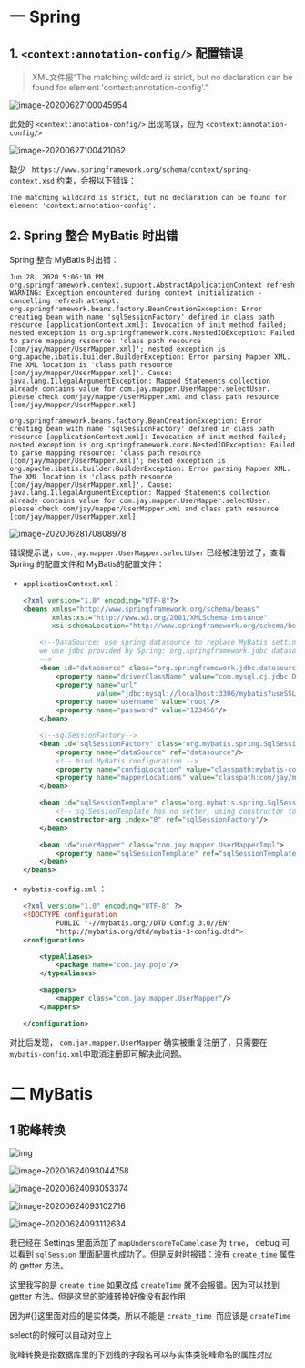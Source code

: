 # 一 Spring

## 1. `<context:annotation-config/>` 配置错误

> XML文件报“The matching wildcard is strict, but no declaration can be found for element 'context:annotation-config'.”

![image-20200627100045954](note.assets/image-20200627100045954.png)

此处的 `<context:anotation-config/>` 出现笔误，应为 `<context:annotation-config/>`

![image-20200627100421062](note.assets/image-20200627100421062.png)

缺少 ` https://www.springframework.org/schema/context/spring-context.xsd` 约束，会报以下错误：

``` log
The matching wildcard is strict, but no declaration can be found for element 'context:annotation-config'.
```



## 2. Spring 整合 MyBatis 时出错

Spring 整合 MyBatis 时出错：

``` log
Jun 28, 2020 5:06:10 PM org.springframework.context.support.AbstractApplicationContext refresh
WARNING: Exception encountered during context initialization - cancelling refresh attempt: org.springframework.beans.factory.BeanCreationException: Error creating bean with name 'sqlSessionFactory' defined in class path resource [applicationContext.xml]: Invocation of init method failed; nested exception is org.springframework.core.NestedIOException: Failed to parse mapping resource: 'class path resource [com/jay/mapper/UserMapper.xml]'; nested exception is org.apache.ibatis.builder.BuilderException: Error parsing Mapper XML. The XML location is 'class path resource [com/jay/mapper/UserMapper.xml]'. Cause: java.lang.IllegalArgumentException: Mapped Statements collection already contains value for com.jay.mapper.UserMapper.selectUser. please check com/jay/mapper/UserMapper.xml and class path resource [com/jay/mapper/UserMapper.xml]

org.springframework.beans.factory.BeanCreationException: Error creating bean with name 'sqlSessionFactory' defined in class path resource [applicationContext.xml]: Invocation of init method failed; nested exception is org.springframework.core.NestedIOException: Failed to parse mapping resource: 'class path resource [com/jay/mapper/UserMapper.xml]'; nested exception is org.apache.ibatis.builder.BuilderException: Error parsing Mapper XML. The XML location is 'class path resource [com/jay/mapper/UserMapper.xml]'. Cause: java.lang.IllegalArgumentException: Mapped Statements collection already contains value for com.jay.mapper.UserMapper.selectUser. please check com/jay/mapper/UserMapper.xml and class path resource [com/jay/mapper/UserMapper.xml]

```

![image-20200628170808978](note.assets/image-20200628170808978.png)

错误提示说，`com.jay.mapper.UserMapper.selectUser` 已经被注册过了，查看 Spring 的配置文件和 MyBatis的配置文件：

* `applicationContext.xml`：

  ``` xml
  <?xml version="1.0" encoding="UTF-8"?>
  <beans xmlns="http://www.springframework.org/schema/beans"
         xmlns:xsi="http://www.w3.org/2001/XMLSchema-instance"
         xsi:schemaLocation="http://www.springframework.org/schema/beans http://www.springframework.org/schema/beans/spring-beans.xsd">
  
      <!--DataSource: use spring datasource to replace MyBatis setting c3p0 dbcp druid
      we use jdbc provided by Spring: org.springframework.jdbc.datasource
      -->
      <bean id="datasource" class="org.springframework.jdbc.datasource.DriverManagerDataSource">
          <property name="driverClassName" value="com.mysql.cj.jdbc.Driver"/>
          <property name="url"
                    value="jdbc:mysql://localhost:3306/mybatis?useSSL=false&amp;useUnicode=true&amp;characterEncoding=UTF-8"/>
          <property name="username" value="root"/>
          <property name="password" value="123456"/>
      </bean>
  
      <!--sqlSessionFactory-->
      <bean id="sqlSessionFactory" class="org.mybatis.spring.SqlSessionFactoryBean">
          <property name="dataSource" ref="datasource"/>
          <!-- bind MyBatis configuration -->
          <property name="configLocation" value="classpath:mybatis-config.xml"/>
          <property name="mapperLocations" value="classpath:com/jay/mapper/UserMapper.xml"/>
      </bean>
  
      <bean id="sqlSessionTemplate" class="org.mybatis.spring.SqlSessionTemplate">
          <!-- sqlSessionTemplate has no setter, using constructor to inject-->
          <constructor-arg index="0" ref="sqlSessionFactory"/>
      </bean>
  
      <bean id="userMapper" class="com.jay.mapper.UserMapperImpl">
          <property name="sqlSessionTemplate" ref="sqlSessionTemplate"/>
      </bean>
  </beans>
  ```

* `mybatis-config.xml` ：

  ``` XML
  <?xml version="1.0" encoding="UTF-8" ?>
  <!DOCTYPE configuration
          PUBLIC "-//mybatis.org//DTD Config 3.0//EN"
          "http://mybatis.org/dtd/mybatis-3-config.dtd">
  <configuration>
  
      <typeAliases>
          <package name="com.jay.pojo"/>
      </typeAliases>
  
      <mappers>
          <mapper class="com.jay.mapper.UserMapper"/>
      </mappers>
  
  </configuration>
  ```

对比后发现， `com.jay.mapper.UserMapper` 确实被重复注册了，只需要在 `mybatis-config.xml`中取消注册即可解决此问题。



# 二 MyBatis 

## 1 驼峰转换



![img](note.assets/0MT1U57]_FUGST$J`11@3LR-1593420616463.png)

![image-20200624093044758](note.assets/image-20200624093044758-1593420616463.png)



![image-20200624093053374](note.assets/image-20200624093053374-1593420616463.png)

![image-20200624093102716](note.assets/image-20200624093102716-1593420616463.png)

![image-20200624093112634](note.assets/image-20200624093112634-1593420616463.png)

我已经在 Settings 里面添加了 `mapUnderscoreToCamelcase` 为 `true`， debug 可以看到 `sqlSession` 里面配置也成功了。但是反射时报错：没有 `create_time` 属性的 getter 方法。

这里我写的是 `create_time` 如果改成 `createTime` 就不会报错。因为可以找到 getter 方法。但是这里的驼峰转换好像没有起作用

因为#{}这里面对应的是实体类，所以不能是  `create_time `而应该是 `createTime`

select的时候可以自动对应上

驼峰转换是指数据库里的下划线的字段名可以与实体类驼峰命名的属性对应

